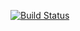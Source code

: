 [![Build Status](https://travis-ci.com/alexbagirov/chat.svg?token=qyY9tZLUJnscK6q7dM7T&branch=master)](https://travis-ci.com/alexbagirov/chat)

